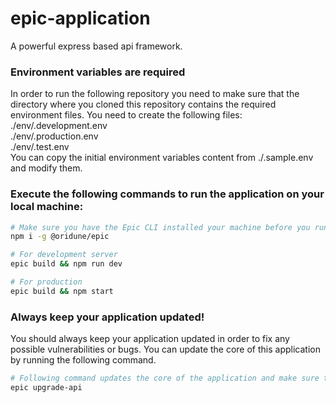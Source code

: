 # epic-application

A powerful express based api framework.

### Environment variables are required

In order to run the following repository you need to make sure that the directory where you cloned this repository contains the required environment files. You need to create the following files:\
./env/.development.env\
./env/.production.env\
./env/.test.env\
You can copy the initial environment variables content from ./.sample.env and modify them.

### Execute the following commands to run the application on your local machine:

```sh
# Make sure you have the Epic CLI installed your machine before you run the app or Install the CLI with the following command.
npm i -g @oridune/epic

# For development server
epic build && npm run dev

# For production
epic build && npm start
```

### Always keep your application updated!

You should always keep your application updated in order to fix any possible vulnerabilities or bugs. You can update the core of this application by running the following command.

```sh
# Following command updates the core of the application and make sure that the application has the lastest security patches.
epic upgrade-api
```
